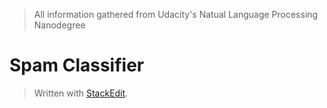> All information gathered from Udacity's Natual Language Processing Nanodegree

# Spam Classifier



> Written with [StackEdit](https://stackedit.io/).
<!--stackedit_data:
eyJoaXN0b3J5IjpbMTUwNTIzOTAxM119
-->